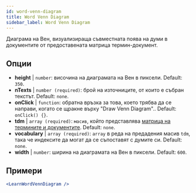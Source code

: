 ```yaml
---
id: word-venn-diagram
title: Word Venn Diagram
sidebar_label: Word Venn Diagram
---
```


Диаграма на Вен, визуализираща съвместната поява на думи в документите от предоставената матрица термин-документ.

## Опции

* __height__ | `number`: височина на диаграмата на Вен в пиксели. Default: `350`.
* __nTexts__ | `number (required)`: брой на източниците, от които е събран текстът. Default: `none`.
* __onClick__ | `function`: обратна връзка за това, което трябва да се направи, когато се щракне върху "Draw Venn Diagram".. Default: `onClick() {}`.
* __tdm__ | `array (required)`: `масив`, който представлява [матрица на термините и документите](https://en.wikipedia.org/wiki/Document-term_matrix). Default: `none`.
* __vocabulary__ | `array (required)`: `array` в реда на предадения масив `tdm`, така че индексите да могат да се съпоставят с думите си. Default: `none`.
* __width__ | `number`: ширина на диаграмата на Вен в пиксели. Default: `600`.


## Примери

```jsx live
<LearnWordVennDiagram />
```

